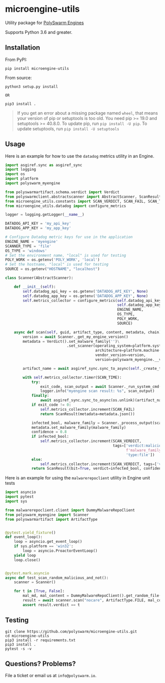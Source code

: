 # microengine-utils

Utility package for [PolySwarm Engines](https://docs.polyswarm.io/suppliers/roles-in-the-marketplace#engines)

Supports Python 3.6 and greater.

## Installation

From PyPI:

    pip install microengine-utils

From source:

    python3 setup.py install

    OR

    pip3 install .


> If you get an error about a missing package named `wheel`, that means your version of pip or setuptools is too old.
> You need pip >= 19.0 and setuptools >= 40.8.0. 
> To update pip, run `pip install -U pip`.
> To update setuptools, run `pip install -U setuptools`

## Usage

Here is an example for how to use the `datadog` metrics utility in an Engine.

```python
import asgiref.sync as asgiref_sync
import logging
import os
import platform
import polyswarm_myengine

from polyswarmartifact.schema.verdict import Verdict
from polyswarmclient.abstractscanner import AbstractScanner, ScanResult
from microengine_utils.constants import SCAN_VERDICT, SCAN_FAIL, SCAN_TIME
from microengine_utils.datadog import configure_metrics

logger = logging.getLogger(__name__)

DATADOG_API_KEY = 'my_api_key'
DATADOG_APP_KEY = 'my_app_key'

# Configure Datadog metric keys for use in the application
ENGINE_NAME = 'myengine'
SCANNER_TYPE = 'file'
OS_TYPE = 'windows'
# Set the environment name, "local" is used for testing
POLY_WORK = os.getenv('POLY_WORK', 'local') 
# Set the hostname, "local" is used for testing
SOURCE = os.getenv("HOSTNAME", "localhost")

class Scanner(AbstractScanner):

    def __init__(self):
        self.datadog_api_key = os.getenv('DATADOG_API_KEY', None)
        self.datadog_app_key = os.getenv('DATADOG_APP_KEY', None)
        self.metrics_collector = configure_metrics(self.datadog_api_key,
                                                   self.datadog_app_key,
                                                   ENGINE_NAME,
                                                   OS_TYPE,
                                                   POLY_WORK,
                                                   SOURCE)

    async def scan(self, guid, artifact_type, content, metadata, chain):
        version = await Scanner._get_my_engine_version()
        metadata = Verdict().set_malware_family('')\
                            .set_scanner(operating_system=platform.system(),
                                         architecture=platform.machine(),
                                         vendor_version=version,
                                         version=polyswarm_myengine.__version__)

        artifact_name = await asgiref_sync.sync_to_async(self._create_temp_file)(content)

        with self.metrics_collector.timer(SCAN_TIME):
            try:
                exit_code, scan_output = await Scanner._run_system_cmd(Scanner._get_full_command(artifact_name))
                logger.info("myengine scan result: %s", scan_output)
            finally:
                await asgiref_sync.sync_to_async(os.unlink)(artifact_name)
            if exit_code != 0:
                self.metrics_collector.increment(SCAN_FAIL)
                return ScanResult(metadata=metadata.json())

            infected_bool, malware_family = Scanner._process_output(scan_output)
            metadata.set_malware_family(malware_family)
            confidence = 0.8
            if infected_bool:
                self.metrics_collector.increment(SCAN_VERDICT,
                                                 tags=['verdict:malicious',
                                                       f'malware_family:{metadata.malware_family}',
                                                       'type:file'])
            else:
                self.metrics_collector.increment(SCAN_VERDICT, tags=['verdict:benign', 'type:file'])
            return ScanResult(bit=True, verdict=infected_bool, confidence=confidence, metadata=metadata.json())

```

Here is an example for using the `malwarerepoclient` utility in Engine unit tests

```python
import asyncio
import pytest
import sys

from malwarerepoclient.client import DummyMalwareRepoClient
from polyswarm_myengine import Scanner
from polyswarmartifact import ArtifactType


@pytest.yield_fixture()
def event_loop():
    loop = asyncio.get_event_loop()
    if sys.platform == 'win32':
        loop = asyncio.ProactorEventLoop()
    yield loop
    loop.close()


@pytest.mark.asyncio
async def test_scan_random_malicious_and_not():
    scanner = Scanner()

    for t in [True, False]:
        mal_md, mal_content = DummyMalwareRepoClient().get_random_file(malicious_filter=t)
        result = await scanner.scan("nocare", ArtifactType.FILE, mal_content, None, "home")
        assert result.verdict == t
```

## Testing

    git clone https://github.com/polyswarm/microengine-utils.git
    cd microengine-utils
    pip3 install -r requirements.txt
    pip3 install .
    pytest -s -v
    
## Questions? Problems?

File a ticket or email us at `info@polyswarm.io`.
